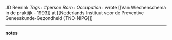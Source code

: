 JD Reerink
*Tags* : #person 
*Born* :
*Occupation* : wrote [[Van Wiechenschema in de praktijk - 1993]] at [[Nederlands Instituut voor de Preventive Geneeskunde-Gezondheid (TNO-NIPG)]]

---
**notes**